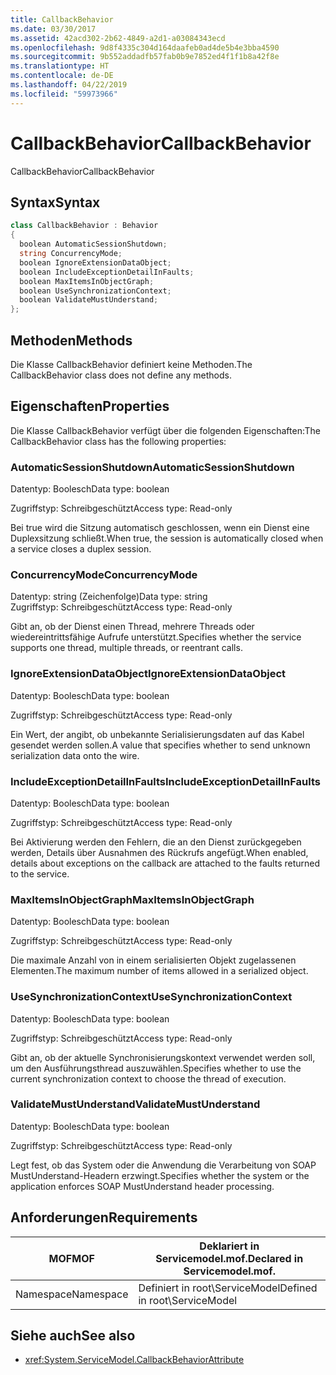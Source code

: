 ```yaml
---
title: CallbackBehavior
ms.date: 03/30/2017
ms.assetid: 42acd302-2b62-4849-a2d1-a03084343ecd
ms.openlocfilehash: 9d8f4335c304d164daafeb0ad4de5b4e3bba4590
ms.sourcegitcommit: 9b552addadfb57fab0b9e7852ed4f1f1b8a42f8e
ms.translationtype: HT
ms.contentlocale: de-DE
ms.lasthandoff: 04/22/2019
ms.locfileid: "59973966"
---
```

# <a name="callbackbehavior"></a><span data-ttu-id="dc439-102">CallbackBehavior</span><span class="sxs-lookup"><span data-stu-id="dc439-102">CallbackBehavior</span></span>
<span data-ttu-id="dc439-103">CallbackBehavior</span><span class="sxs-lookup"><span data-stu-id="dc439-103">CallbackBehavior</span></span>  
  
## <a name="syntax"></a><span data-ttu-id="dc439-104">Syntax</span><span class="sxs-lookup"><span data-stu-id="dc439-104">Syntax</span></span>  
  
```csharp
class CallbackBehavior : Behavior  
{  
  boolean AutomaticSessionShutdown;  
  string ConcurrencyMode;  
  boolean IgnoreExtensionDataObject;  
  boolean IncludeExceptionDetailInFaults;  
  boolean MaxItemsInObjectGraph;  
  boolean UseSynchronizationContext;  
  boolean ValidateMustUnderstand;  
};  
```  
  
## <a name="methods"></a><span data-ttu-id="dc439-105">Methoden</span><span class="sxs-lookup"><span data-stu-id="dc439-105">Methods</span></span>  
 <span data-ttu-id="dc439-106">Die Klasse CallbackBehavior definiert keine Methoden.</span><span class="sxs-lookup"><span data-stu-id="dc439-106">The CallbackBehavior class does not define any methods.</span></span>  
  
## <a name="properties"></a><span data-ttu-id="dc439-107">Eigenschaften</span><span class="sxs-lookup"><span data-stu-id="dc439-107">Properties</span></span>  
 <span data-ttu-id="dc439-108">Die Klasse CallbackBehavior verfügt über die folgenden Eigenschaften:</span><span class="sxs-lookup"><span data-stu-id="dc439-108">The CallbackBehavior class has the following properties:</span></span>  
  
### <a name="automaticsessionshutdown"></a><span data-ttu-id="dc439-109">AutomaticSessionShutdown</span><span class="sxs-lookup"><span data-stu-id="dc439-109">AutomaticSessionShutdown</span></span>  
 <span data-ttu-id="dc439-110">Datentyp: Boolesch</span><span class="sxs-lookup"><span data-stu-id="dc439-110">Data type: boolean</span></span>  
  
 <span data-ttu-id="dc439-111">Zugriffstyp: Schreibgeschützt</span><span class="sxs-lookup"><span data-stu-id="dc439-111">Access type: Read-only</span></span>  
  
 <span data-ttu-id="dc439-112">Bei true wird die Sitzung automatisch geschlossen, wenn ein Dienst eine Duplexsitzung schließt.</span><span class="sxs-lookup"><span data-stu-id="dc439-112">When true, the session is automatically closed when a service closes a duplex session.</span></span>  
  
### <a name="concurrencymode"></a><span data-ttu-id="dc439-113">ConcurrencyMode</span><span class="sxs-lookup"><span data-stu-id="dc439-113">ConcurrencyMode</span></span>  
 <span data-ttu-id="dc439-114">Datentyp: string (Zeichenfolge)</span><span class="sxs-lookup"><span data-stu-id="dc439-114">Data type: string</span></span>  
<span data-ttu-id="dc439-115">Zugriffstyp: Schreibgeschützt</span><span class="sxs-lookup"><span data-stu-id="dc439-115">Access type: Read-only</span></span>  
  
 <span data-ttu-id="dc439-116">Gibt an, ob der Dienst einen Thread, mehrere Threads oder wiedereintrittsfähige Aufrufe unterstützt.</span><span class="sxs-lookup"><span data-stu-id="dc439-116">Specifies whether the service supports one thread, multiple threads, or reentrant calls.</span></span>  
  
### <a name="ignoreextensiondataobject"></a><span data-ttu-id="dc439-117">IgnoreExtensionDataObject</span><span class="sxs-lookup"><span data-stu-id="dc439-117">IgnoreExtensionDataObject</span></span>  
 <span data-ttu-id="dc439-118">Datentyp: Boolesch</span><span class="sxs-lookup"><span data-stu-id="dc439-118">Data type: boolean</span></span>  
  
 <span data-ttu-id="dc439-119">Zugriffstyp: Schreibgeschützt</span><span class="sxs-lookup"><span data-stu-id="dc439-119">Access type: Read-only</span></span>  
  
 <span data-ttu-id="dc439-120">Ein Wert, der angibt, ob unbekannte Serialisierungsdaten auf das Kabel gesendet werden sollen.</span><span class="sxs-lookup"><span data-stu-id="dc439-120">A value that specifies whether to send unknown serialization data onto the wire.</span></span>  
  
### <a name="includeexceptiondetailinfaults"></a><span data-ttu-id="dc439-121">IncludeExceptionDetailInFaults</span><span class="sxs-lookup"><span data-stu-id="dc439-121">IncludeExceptionDetailInFaults</span></span>  
 <span data-ttu-id="dc439-122">Datentyp: Boolesch</span><span class="sxs-lookup"><span data-stu-id="dc439-122">Data type: boolean</span></span>  
  
 <span data-ttu-id="dc439-123">Zugriffstyp: Schreibgeschützt</span><span class="sxs-lookup"><span data-stu-id="dc439-123">Access type: Read-only</span></span>  
  
 <span data-ttu-id="dc439-124">Bei Aktivierung werden den Fehlern, die an den Dienst zurückgegeben werden, Details über Ausnahmen des Rückrufs angefügt.</span><span class="sxs-lookup"><span data-stu-id="dc439-124">When enabled, details about exceptions on the callback are attached to the faults returned to the service.</span></span>  
  
### <a name="maxitemsinobjectgraph"></a><span data-ttu-id="dc439-125">MaxItemsInObjectGraph</span><span class="sxs-lookup"><span data-stu-id="dc439-125">MaxItemsInObjectGraph</span></span>  
 <span data-ttu-id="dc439-126">Datentyp: Boolesch</span><span class="sxs-lookup"><span data-stu-id="dc439-126">Data type: boolean</span></span>  
  
 <span data-ttu-id="dc439-127">Zugriffstyp: Schreibgeschützt</span><span class="sxs-lookup"><span data-stu-id="dc439-127">Access type: Read-only</span></span>  
  
 <span data-ttu-id="dc439-128">Die maximale Anzahl von in einem serialisierten Objekt zugelassenen Elementen.</span><span class="sxs-lookup"><span data-stu-id="dc439-128">The maximum number of items allowed in a serialized object.</span></span>  
  
### <a name="usesynchronizationcontext"></a><span data-ttu-id="dc439-129">UseSynchronizationContext</span><span class="sxs-lookup"><span data-stu-id="dc439-129">UseSynchronizationContext</span></span>  
 <span data-ttu-id="dc439-130">Datentyp: Boolesch</span><span class="sxs-lookup"><span data-stu-id="dc439-130">Data type: boolean</span></span>  
  
 <span data-ttu-id="dc439-131">Zugriffstyp: Schreibgeschützt</span><span class="sxs-lookup"><span data-stu-id="dc439-131">Access type: Read-only</span></span>  
  
 <span data-ttu-id="dc439-132">Gibt an, ob der aktuelle Synchronisierungskontext verwendet werden soll, um den Ausführungsthread auszuwählen.</span><span class="sxs-lookup"><span data-stu-id="dc439-132">Specifies whether to use the current synchronization context to choose the thread of execution.</span></span>  
  
### <a name="validatemustunderstand"></a><span data-ttu-id="dc439-133">ValidateMustUnderstand</span><span class="sxs-lookup"><span data-stu-id="dc439-133">ValidateMustUnderstand</span></span>  
 <span data-ttu-id="dc439-134">Datentyp: Boolesch</span><span class="sxs-lookup"><span data-stu-id="dc439-134">Data type: boolean</span></span>  
  
 <span data-ttu-id="dc439-135">Zugriffstyp: Schreibgeschützt</span><span class="sxs-lookup"><span data-stu-id="dc439-135">Access type: Read-only</span></span>  
  
 <span data-ttu-id="dc439-136">Legt fest, ob das System oder die Anwendung die Verarbeitung von SOAP MustUnderstand-Headern erzwingt.</span><span class="sxs-lookup"><span data-stu-id="dc439-136">Specifies whether the system or the application enforces SOAP MustUnderstand header processing.</span></span>  
  
## <a name="requirements"></a><span data-ttu-id="dc439-137">Anforderungen</span><span class="sxs-lookup"><span data-stu-id="dc439-137">Requirements</span></span>  
  
|<span data-ttu-id="dc439-138">MOF</span><span class="sxs-lookup"><span data-stu-id="dc439-138">MOF</span></span>|<span data-ttu-id="dc439-139">Deklariert in Servicemodel.mof.</span><span class="sxs-lookup"><span data-stu-id="dc439-139">Declared in Servicemodel.mof.</span></span>|  
|---------|-----------------------------------|  
|<span data-ttu-id="dc439-140">Namespace</span><span class="sxs-lookup"><span data-stu-id="dc439-140">Namespace</span></span>|<span data-ttu-id="dc439-141">Definiert in root\ServiceModel</span><span class="sxs-lookup"><span data-stu-id="dc439-141">Defined in root\ServiceModel</span></span>|  
  
## <a name="see-also"></a><span data-ttu-id="dc439-142">Siehe auch</span><span class="sxs-lookup"><span data-stu-id="dc439-142">See also</span></span>

- <xref:System.ServiceModel.CallbackBehaviorAttribute>
